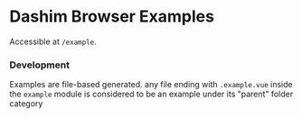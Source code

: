 # Dashim Browser Examples

Accessible at `/example`.

### Development

Examples are file-based generated. any file ending with `.example.vue` inside the `example` module is considered to be an example under its "parent" folder category
